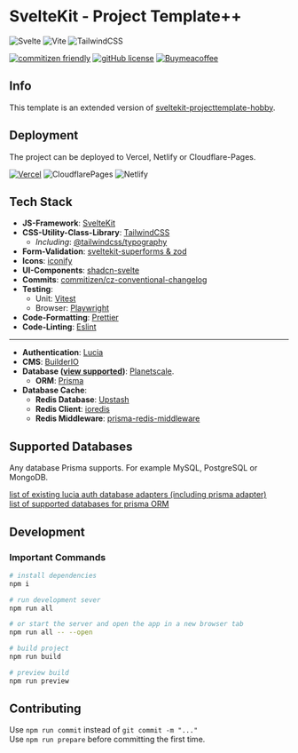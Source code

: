 # SvelteKit - Project Template++

![Svelte](https://img.shields.io/badge/svelte-%23f1413d.svg?style=for-the-badge&logo=svelte&logoColor=white)
![Vite](https://img.shields.io/badge/vite-%23646CFF.svg?style=for-the-badge&logo=vite&logoColor=white)
![TailwindCSS](https://img.shields.io/badge/tailwindcss-%2338B2AC.svg?style=for-the-badge&logo=tailwind-css&logoColor=white)

[![commitizen friendly](https://img.shields.io/badge/commitizen-friendly-brightgreen.svg)](http://commitizen.github.io/cz-cli/)
[![gitHub license](https://badgen.net/github/license/jonasfroeller/sveltekit-projecttemplate-business)](https://github.com/jonasfroeller/sveltekit-projecttemplate-business/blob/main/LICENSE)
[![Buymeacoffee](https://badgen.net/badge/icon/buymeacoffee?icon=buymeacoffee&label)](https://buymeacoffee.com/jonasfroeller)

## Info

This template is an extended version of [sveltekit-projecttemplate-hobby](https://github.com/jonasfroeller/sveltekit-projecttemplate-hobby).

## Deployment

The project can be deployed to Vercel, Netlify or Cloudflare-Pages.

[![Vercel](https://therealsujitk-vercel-badge.vercel.app/?app=sveltekit-projecttemplate-business.vercel.app)](https://sveltekit-projecttemplate-business.vercel.app)
![CloudflarePages](https://img.shields.io/website/https/sveltekit-projecttemplate-business.pages.dev?logo=cloudflarepages&label=cloudlare)
![Netlify](https://img.shields.io/website/https/sveltekit-projecttemplate-business.netlify.app?logo=netlify&label=netlify)

## Tech Stack

-   **JS-Framework**: [SvelteKit](https://kit.svelte.dev/docs/creating-a-project)
-   **CSS-Utility-Class-Library**: [TailwindCSS](https://tailwindcss.com/docs/guides/sveltekit)
    -   _Including_: [@tailwindcss/typography](https://tailwindcss.com/docs/typography-plugin)
-   **Form-Validation**: [sveltekit-superforms & zod](https://github.com/ciscoheat/sveltekit-superforms)
-   **Icons**: [iconify](https://iconify.design/docs/icon-components/svelte/)
-   **UI-Components**: [shadcn-svelte](https://www.shadcn-svelte.com/)
-   **Commits**: [commitizen/cz-conventional-changelog](https://github.com/commitizen/cz-cli)
-   **Testing**:
    -   Unit: [Vitest](https://vitest.dev/)
    -   Browser: [Playwright](https://playwright.dev/)
-   **Code-Formatting**: [Prettier](https://prettier.io/)
-   **Code-Linting**: [Eslint](https://eslint.org/)

---

-   **Authentication**: [Lucia](https://lucia-auth.com/getting-started/sveltekit/)
-   **CMS**: [BuilderIO](https://www.builder.io/c/docs/developers)
-   **Database ([view supported](#supported-databases))**: [Planetscale](https://planetscale.com/).
    -   **ORM**: [Prisma](https://www.prisma.io/docs/getting-started/setup-prisma/add-to-existing-project/relational-databases-typescript-planetscale)
-   **Database Cache**:
    -   **Redis Database**: [Upstash](upstash.com)
    -   **Redis Client**: [ioredis](https://github.com/redis/ioredis)
    -   **Redis Middleware**: [prisma-redis-middleware](https://github.com/Asjas/prisma-redis-middleware)

## Supported Databases

Any database Prisma supports. For example MySQL, PostgreSQL or MongoDB.

[list of existing lucia auth database adapters (including prisma adapter)](https://lucia-auth.com/basics/database/)  
[list of supported databases for prisma ORM](https://www.prisma.io/docs/reference/database-reference/supported-databases)

## Development

### Important Commands

```bash
# install dependencies
npm i

# run development sever
npm run all

# or start the server and open the app in a new browser tab
npm run all -- --open

# build project
npm run build

# preview build
npm run preview
```

## Contributing

Use `npm run commit` instead of `git commit -m "..."`  
Use `npm run prepare` before committing the first time.
